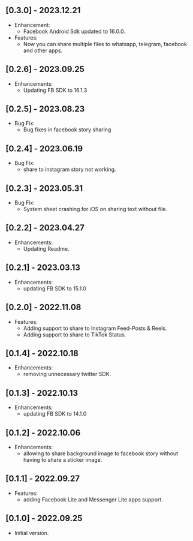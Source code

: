 ## [0.3.0] - 2023.12.21
* Enhancement:
  - Facebook Android Sdk updated to 16.0.0.  
* Features:
  - Now you can share multiple files to whatsapp, telegram, facebook and other apps.

## [0.2.6] - 2023.09.25

* Enhancements:
  - Updating FB SDK to 16.1.3

## [0.2.5] - 2023.08.23

* Bug Fix:
  - Bug fixes in facebook story sharing

## [0.2.4] - 2023.06.19

* Bug Fix:
  - share to instagram story not working.
    

## [0.2.3] - 2023.05.31

* Bug Fix:
  - System sheet crashing for iOS on sharing text without file.

## [0.2.2] - 2023.04.27

* Enhancements:
  - Updating Readme.

## [0.2.1] - 2023.03.13

* Enhancements:
  - updating FB SDK to 15.1.0
  
## [0.2.0] - 2022.11.08

* Features:
  - Adding support to share to Instagram Feed-Posts & Reels.
  - Adding support to share to TikTok Status.
 
## [0.1.4] - 2022.10.18

* Enhancements: 
  - removing unnecessary twitter SDK.
 
## [0.1.3] - 2022.10.13

* Enhancements: 
  - updating FB SDK to 14.1.0
 
## [0.1.2] - 2022.10.06

* Enhancements: 
  - allowing to share background image to facebook story without having to share a sticker image.
 
## [0.1.1] - 2022.09.27

* Features: 
  - adding Facebook Lite and Messenger Lite apps support.
 
## [0.1.0] - 2022.09.25

* Initial version.
